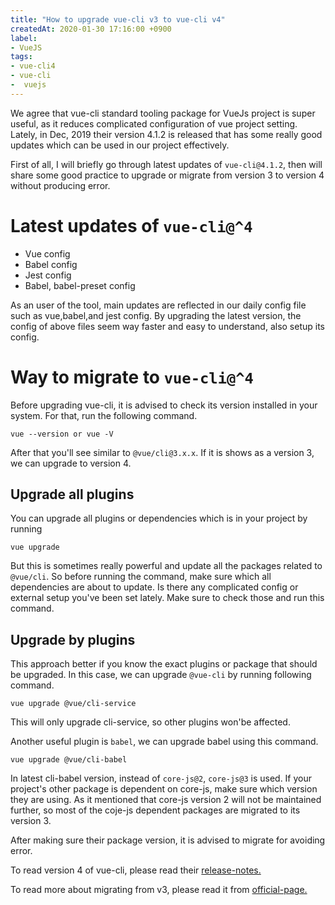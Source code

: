 ```yaml
---
title: "How to upgrade vue-cli v3 to vue-cli v4"
createdAt: 2020-01-30 17:16:00 +0900
label: 
- VueJS
tags:
- vue-cli4
- vue-cli
-  vuejs
---
```


We agree that vue-cli standard tooling package for VueJs project is super useful, as it reduces complicated configuration of vue project setting.
Lately, in Dec, 2019 their version 4.1.2 is released that has some really good updates which can be used in our project effectively.

First of all, I will briefly go through latest updates of `vue-cli@4.1.2`, then will share some good practice to upgrade or migrate from version 3 to version 4 without producing error.

# Latest updates of `vue-cli@^4`

- Vue config 
- Babel config
- Jest config
- Babel, babel-preset config

As an user of the tool, main updates are reflected in our daily config file such as vue,babel,and jest config.
By upgrading the latest version, the config of above files seem way faster and easy to understand, also setup its config.

# Way to migrate to `vue-cli@^4`

Before upgrading vue-cli, it is advised to check its version installed in your system. For that, run the following command.

    vue --version or vue -V

After that you'll see similar to `@vue/cli@3.x.x`.
If it is shows as a version 3, we can upgrade to version 4.

## Upgrade all plugins

You can upgrade all plugins or dependencies which is in your project by running 

    vue upgrade

But this is sometimes really powerful and update all the packages related to `@vue/cli`. So before running the command, make sure which all dependencies are about to update. Is there any complicated config or external setup you've been set lately. Make sure to check those and run this command.

## Upgrade by plugins

This approach better if you know the exact plugins or package that should be upgraded. In this case, we can upgrade `@vue-cli` by running following command.

    vue upgrade @vue/cli-service

This will only upgrade cli-service, so other plugins won'be affected.

Another useful plugin is `babel`, we can upgrade babel using this command.

    vue upgrade @vue/cli-babel

In latest cli-babel version, instead of `core-js@2`, `core-js@3` is used. If your project's other package is dependent on core-js, make sure which version they are using.
As it mentioned that core-js version 2 will not be maintained further, so most of the coje-js dependent packages are migrated to its version 3.

After making sure their package version, it is advised to migrate for avoiding error.

To read version 4 of vue-cli, please read their [release-notes.](https://github.com/vuejs/vue-cli/releases/tag/v4.1.2)

To read more about migrating from v3, please read it from [official-page.](https://cli.vuejs.org/migrating-from-v3/#vue-cli-plugin-typescript)
